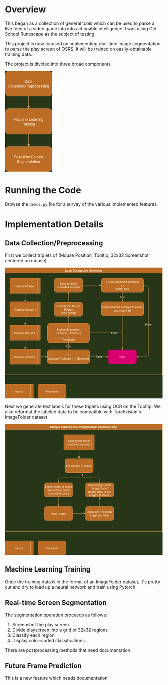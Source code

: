 # Overview

This began as a collection of general tools which can be used to parse a live feed of a video game into into actionable intelligence. I was using Old School Runescape as the subject of testing.

This project is now focused on implementing real-time image segmentation to parse the play screen of OSRS. It will be trained on easily-obtainable training data.

The project is divided into three broad components

![](docs/OverviewFlowchart.png)

# Running the Code

Browse the `demos.py` file for a survey of the various implemented features.

# Implementation Details

## Data Collection/Preprocessing

First we collect triplets of (Mouse Position, Tooltip, 32x32 Screenshot centered on mouse)

![](docs/DataCollectionLoop.png)

Next we generate text labels for these triplets using OCR on the Tooltip. We also reformat the labeled data to be compatible with Torchvision's ImageFolder dataset

![](docs/LabelingImageDatasetLoop.png)

## Machine Learning Training

Once the training data is in the format of an ImageFolder dataset, it's pretty cut and dry to load up a neural network and train using Pytorch.

## Real-time Screen Segmentation

The segmentation operation proceeds as follows:

1) Screenshot the play screen
2) Divide playscreen into a grid of 32x32 regions
3) Classify each region
4) Display color-coded classifications

There are postprocessing methods that need documentation

## Future Frame Prediction

This is a new feature which needs documentation
